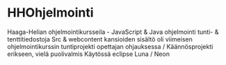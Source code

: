 # HHOhjelmointi
Haaga-Helian ohjelmointikursseila - JavaScript & Java ohjelmointi tunti- & tenttitiedostoja
Src & webcontent kansioiden sisältö oli viimeisen ohjelmointikurssin tuntiprojekti opettajan ohjauksessa / Käännösprojekti erikseen, vielä puolivalmis
Käytössä eclipse Luna / Neon
